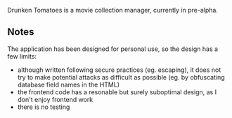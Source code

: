 Drunken Tomatoes is a movie collection manager, currently in pre-alpha.

Notes
-----

The application has been designed for personal use, so the design has a few limits:

- although written following secure practices (eg. escaping), it does not try to make potential attacks as difficult as possible (eg. by obfuscating database field names in the HTML)
- the frontend code has a resonable but surely suboptimal design, as I don't enjoy frontend work
- there is no testing
